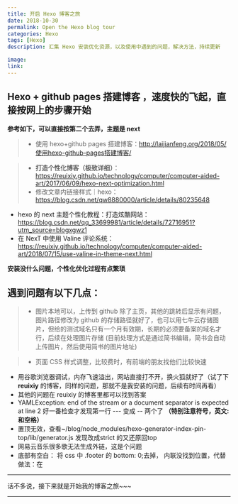 ```yaml
---
title: 开启 Hexo 博客之旅
date: 2018-10-30
permalink: Open the Hexo blog tour
categories: Hexo
tags: [Hexo]
description: 汇集 Hexo 安装优化资源，以及使用中遇到的问题，解决方法，持续更新

image: 
link:
---
```

<p class="description"></p>



## Hexo + github pages 搭建博客 ，速度快的飞起，直接按网上的步骤开始

**参考如下，可以直接按第二个去弄，主题是 next**
>- 使用 hexo+github pages 搭建博客：<http://laijianfeng.org/2018/05/使用hexo-github-pages搭建博客/>

>- **打造个性化博客（极致详细）**：<https://reuixiy.github.io/technology/computer/computer-aided-art/2017/06/09/hexo-next-optimization.html>
>- 修改文章内链接样式｜hexo： <https://blog.csdn.net/qw8880000/article/details/80235648>
- hexo 的 next 主题个性化教程：打造炫酷网站：<https://blog.csdn.net/qq_33699981/article/details/72716951?utm_source=blogxgwz1>
- 在 NexT 中使用 Valine 评论系统：<https://reuixiy.github.io/technology/computer/computer-aided-art/2018/07/15/use-valine-in-theme-next.html>
<!-- more -->

**安装没什么问题，个性化优化过程有点繁琐** 

## 遇到问题有以下几点：
>- 图片本地可以，上传到 github 除了主页，其他的跳转后显示有问题，图片路径修改为 github 的存储路径就好了，也可以用七牛云存储图片，但给的测试域名只有一个月有效期，长期的必须要备案的域名才行，后续在处理图片存储 (目前处理方式是通过简书编辑，简书会自动上传图片，然后使用简书的图片地址)

>- 页面 CSS 样式调整，比较费时，有前端的朋友找他们比较快速
- 用谷歌浏览器调试，内存飞速溢出，网站直接打不开，换火狐就好了（试了下 **reuixiy** 的博客，同样的问题，那就不是我安装的问题，后续有时间再看）
- 其他的问题在 reuixiy 的博客里都可以找到答案
- YAMLException: end of the stream or a document separator is expected at line 2 好一番检查才发现第一行 --- 变成 -- 两个了 **（特别注意符号，英文: 和空格）**
- 置顶无效，查看~/blog/node_modules/hexo-generator-index-pin-top/lib/generator.js 发现改成strict 的又还原回top
- 网易云音乐很多歌无法生成外链，这是个问题
- 底部有空白： 将 css 中 .footer  的 bottom: 0;去掉， 内联没找到位置，代替做法：在

---

话不多说，接下来就是开始我的博客之旅~~~ 

<hr />


